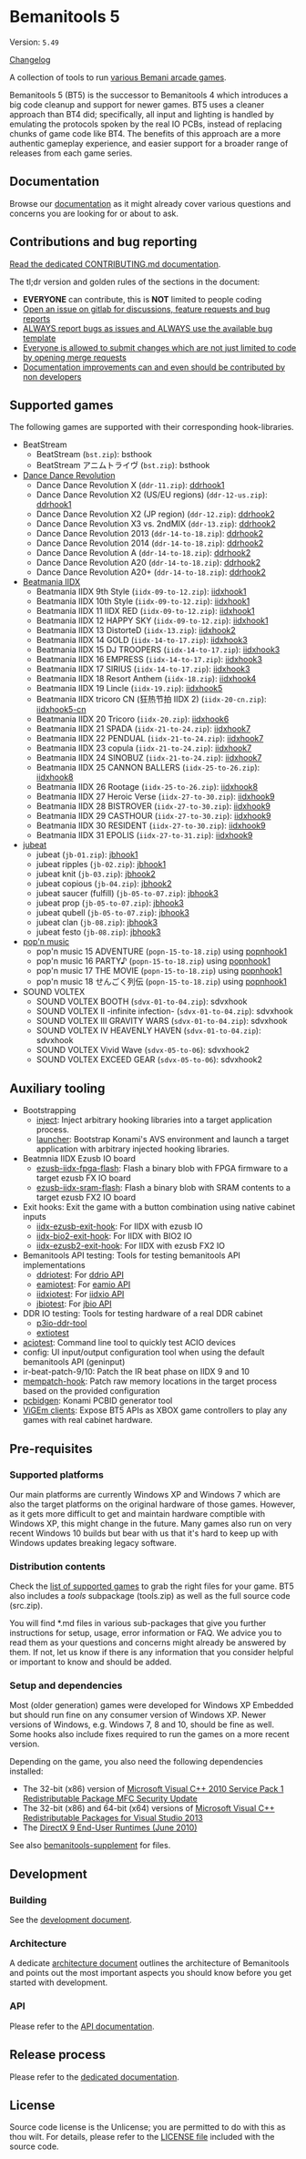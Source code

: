 # Bemanitools 5

Version: `5.49`

[Changelog](CHANGELOG.md)

A collection of tools to run [various Bemani arcade games](#supported-games).

Bemanitools 5 (BT5) is the successor to Bemanitools 4 which introduces a big code cleanup and
support for newer games. BT5 uses a cleaner approach than BT4 did; specifically, all input and
lighting is handled by emulating the protocols spoken by the real IO PCBs, instead of replacing
chunks of game code like BT4. The benefits of this approach are a more authentic gameplay
experience, and easier support for a broader range of releases from each game series.

## Documentation

Browse our [documentation](doc/README.md) as it might already cover various questions and concerns
you are looking for or about to ask.

## Contributions and bug reporting

[Read the dedicated CONTRIBUTING.md documentation](CONTRIBUTING.md).

The tl;dr version and golden rules of the sections in the document:

- **EVERYONE** can contribute, this is **NOT** limited to people coding
- [Open an issue on gitlab for discussions, feature requests and bug reports](CONTRIBUTING.md#reporting-and-discussions-issues-section-on-github)
- [ALWAYS report bugs as issues and ALWAYS use the available bug template](CONTRIBUTING.md#bug-reports)
- [Everyone is allowed to submit changes which are not just limited to code by opening merge requests](CONTRIBUTING.md#pull-requests-bugfixes-new-features-or-other-code-contributions)
- [Documentation improvements can and even should be contributed by non developers](CONTRIBUTING.md#pull-requests-bugfixes-new-features-or-other-code-contributions)

## Supported games

The following games are supported with their corresponding hook-libraries.

- BeatStream
  - BeatStream (`bst.zip`): bsthook
  - BeatStream アニムトライヴ (`bst.zip`): bsthook
- [Dance Dance Revolution](doc/ddrhook/README.md)
  - Dance Dance Revolution X (`ddr-11.zip`): [ddrhook1](doc/ddrhook/ddrhook1.md)
  - Dance Dance Revolution X2 (US/EU regions) (`ddr-12-us.zip`): [ddrhook1](doc/ddrhook/ddrhook1.md)
  - Dance Dance Revolution X2 (JP region) (`ddr-12.zip`): [ddrhook2](doc/ddrhook/ddrhook2.md)
  - Dance Dance Revolution X3 vs. 2ndMIX (`ddr-13.zip`): [ddrhook2](doc/ddrhook/ddrhook2.md)
  - Dance Dance Revolution 2013 (`ddr-14-to-18.zip`): [ddrhook2](doc/ddrhook/ddrhook2.md)
  - Dance Dance Revolution 2014 (`ddr-14-to-18.zip`): [ddrhook2](doc/ddrhook/ddrhook2.md)
  - Dance Dance Revolution A (`ddr-14-to-18.zip`): [ddrhook2](doc/ddrhook/ddrhook2.md)
  - Dance Dance Revolution A20 (`ddr-14-to-18.zip`): [ddrhook2](doc/ddrhook/ddrhook2.md)
  - Dance Dance Revolution A20+ (`ddr-14-to-18.zip`): [ddrhook2](doc/ddrhook/ddrhook2.md)
- [Beatmania IIDX](doc/iidxhook/README.md)
  - Beatmania IIDX 9th Style (`iidx-09-to-12.zip`): [iidxhook1](doc/iidxhook/iidxhook1.md)
  - Beatmania IIDX 10th Style (`iidx-09-to-12.zip`): [iidxhook1](doc/iidxhook/iidxhook1.md)
  - Beatmania IIDX 11 IIDX RED (`iidx-09-to-12.zip`): [iidxhook1](doc/iidxhook/iidxhook1.md)
  - Beatmania IIDX 12 HAPPY SKY (`iidx-09-to-12.zip`): [iidxhook1](doc/iidxhook/iidxhook1.md)
  - Beatmania IIDX 13 DistorteD (`iidx-13.zip`): [iidxhook2](doc/iidxhook/iidxhook2.md)
  - Beatmania IIDX 14 GOLD (`iidx-14-to-17.zip`): [iidxhook3](doc/iidxhook/iidxhook3.md)
  - Beatmania IIDX 15 DJ TROOPERS (`iidx-14-to-17.zip`): [iidxhook3](doc/iidxhook/iidxhook3.md)
  - Beatmania IIDX 16 EMPRESS (`iidx-14-to-17.zip`): [iidxhook3](doc/iidxhook/iidxhook3.md)
  - Beatmania IIDX 17 SIRIUS (`iidx-14-to-17.zip`): [iidxhook3](doc/iidxhook/iidxhook3.md)
  - Beatmania IIDX 18 Resort Anthem (`iidx-18.zip`): [iidxhook4](doc/iidxhook/iidxhook4.md)
  - Beatmania IIDX 19 Lincle (`iidx-19.zip`): [iidxhook5](doc/iidxhook/iidxhook5.md)
  - Beatmania IIDX tricoro CN (狂热节拍 IIDX 2) (`iidx-20-cn.zip`):
    [iidxhook5-cn](doc/iidxhook/iidxhook5-cn.md)
  - Beatmania IIDX 20 Tricoro (`iidx-20.zip`): [iidxhook6](doc/iidxhook/iidxhook6.md)
  - Beatmania IIDX 21 SPADA (`iidx-21-to-24.zip`): [iidxhook7](doc/iidxhook/iidxhook7.md)
  - Beatmania IIDX 22 PENDUAL (`iidx-21-to-24.zip`): [iidxhook7](doc/iidxhook/iidxhook7.md)
  - Beatmania IIDX 23 copula (`iidx-21-to-24.zip`): [iidxhook7](doc/iidxhook/iidxhook7.md)
  - Beatmania IIDX 24 SINOBUZ (`iidx-21-to-24.zip`): [iidxhook7](doc/iidxhook/iidxhook7.md)
  - Beatmania IIDX 25 CANNON BALLERS (`iidx-25-to-26.zip`): [iidxhook8](doc/iidxhook/iidxhook8.md)
  - Beatmania IIDX 26 Rootage (`iidx-25-to-26.zip`): [iidxhook8](doc/iidxhook/iidxhook8.md)
  - Beatmania IIDX 27 Heroic Verse (`iidx-27-to-30.zip`): [iidxhook9](doc/iidxhook/iidxhook9.md)
  - Beatmania IIDX 28 BISTROVER (`iidx-27-to-30.zip`): [iidxhook9](doc/iidxhook/iidxhook9.md)
  - Beatmania IIDX 29 CASTHOUR (`iidx-27-to-30.zip`): [iidxhook9](doc/iidxhook/iidxhook9.md)
  - Beatmania IIDX 30 RESIDENT (`iidx-27-to-30.zip`): [iidxhook9](doc/iidxhook/iidxhook9.md)
  - Beatmania IIDX 31 EPOLIS (`iidx-27-to-31.zip`): [iidxhook9](doc/iidxhook/iidxhook9.md)
- [jubeat](doc/jbhook/README.md)
  - jubeat (`jb-01.zip`): [jbhook1](doc/jbhook/jbhook1.md)
  - jubeat ripples (`jb-02.zip`): [jbhook1](doc/jbhook/jbhook1.md)
  - jubeat knit (`jb-03.zip`): [jbhook2](doc/jbhook/jbhook2.md)
  - jubeat copious (`jb-04.zip`): [jbhook2](doc/jbhook/jbhook2.md)
  - jubeat saucer (fulfill) (`jb-05-to-07.zip`): [jbhook3](doc/jbhook/jbhook3.md)
  - jubeat prop (`jb-05-to-07.zip`): [jbhook3](doc/jbhook/jbhook3.md)
  - jubeat qubell (`jb-05-to-07.zip`): [jbhook3](doc/jbhook/jbhook3.md)
  - jubeat clan (`jb-08.zip`): [jbhook3](doc/jbhook/jbhook3.md)
  - jubeat festo (`jb-08.zip`): [jbhook3](doc/jbhook/jbhook3.md)
- [pop'n music](doc/popnhook/README.md)
  - pop'n music 15 ADVENTURE (`popn-15-to-18.zip`) using [popnhook1](doc/popnhook/popnhook1.md)
  - pop'n music 16 PARTY♪ (`popn-15-to-18.zip`) using [popnhook1](doc/popnhook/popnhook1.md)
  - pop'n music 17 THE MOVIE (`popn-15-to-18.zip`) using [popnhook1](doc/popnhook/popnhook1.md)
  - pop'n music 18 せんごく列伝 (`popn-15-to-18.zip`) using [popnhook1](doc/popnhook/popnhook1.md)
- SOUND VOLTEX
  - SOUND VOLTEX BOOTH (`sdvx-01-to-04.zip`): sdvxhook
  - SOUND VOLTEX II -infinite infection- (`sdvx-01-to-04.zip`): sdvxhook
  - SOUND VOLTEX III GRAVITY WARS (`sdvx-01-to-04.zip`): sdvxhook
  - SOUND VOLTEX IV HEAVENLY HAVEN (`sdvx-01-to-04.zip`): sdvxhook
  - SOUND VOLTEX Vivid Wave (`sdvx-05-to-06`): sdvxhook2
  - SOUND VOLTEX EXCEED GEAR (`sdvx-05-to-06`): sdvxhook2

## Auxiliary tooling

- Bootstrapping
  - [inject](doc/inject.md): Inject arbitrary hooking libraries into a target application process.
  - [launcher](doc/launcher.md): Bootstrap Konami's AVS environment and launch a target application
    with arbitrary injected hooking libraries.
- Beatmnia IIDX Ezusb IO board
  - [ezusb-iidx-fpga-flash](doc/tools/ezusb-iidx-fpga-flash.md): Flash a binary blob with FPGA
    firmware to a target ezusb FX IO board
  - [ezusb-iidx-sram-flash](doc/tools/ezusb-iidx-sram-flash.md): Flash a binary blob with SRAM
    contents to a target ezusb FX2 IO board
- Exit hooks: Exit the game with a button combination using native cabinet inputs
  - [iidx-ezusb-exit-hook](doc/tools/iidx-ezusb-exit-hook.md): For IIDX with ezusb IO
  - [iidx-bio2-exit-hook](doc/tools/iidx-bio2-exit-hook.md): For IIDX with BIO2 IO
  - [iidx-ezusb2-exit-hook](doc/tools/iidx-ezusb-exit-hook.md): For IIDX with ezusb FX2 IO
- Bemanitools API testing: Tools for testing bemanitools API implementations
  - [ddriotest](doc/tools/ddriotest.md): For [ddrio API](doc/api.md#io-boards)
  - [eamiotest](doc/tools/eamiotest.md): For [eamio API](doc/api.md#eamuse-readers)
  - [iidxiotest](doc/tools/iidxiotest.md): For [iidxio API](doc/api.md#io-boards)
  - [jbiotest](doc/tools/jbiotest.md): For [jbio API](doc/api.md#io-boards)
- DDR IO testing: Tools for testing hardware of a real DDR cabinet
  - [p3io-ddr-tool](doc/tools/p3io-ddr-tool.md)
  - [extiotest](doc/tools/extiotest.md)
- [aciotest](doc/tools/aciotest.md): Command line tool to quickly test ACIO devices
- config: UI input/output configuration tool when using the default bemanitools API (geninput)
- ir-beat-patch-9/10: Patch the IR beat phase on IIDX 9 and 10
- [mempatch-hook](doc/tools/mempatch-hook.md): Patch raw memory locations in the target process
  based on the provided configuration
- [pcbidgen](doc/tools/pcbidgen.md): Konami PCBID generator tool
- [ViGEm clients](doc/vigem/README.md): Expose BT5 APIs as XBOX game controllers to play any games
  with real cabinet hardware.

## Pre-requisites

### Supported platforms

Our main platforms are currently Windows XP and Windows 7 which are also the target platforms on the
original hardware of those games. However, as it gets more difficult to get and maintain hardware
comptible with Windows XP, this might change in the future. Many games also run on very recent
Windows 10 builds but bear with us that it's hard to keep up with Windows updates breaking legacy
software.

### Distribution contents

Check the [list of supported games](#supported-games) to grab the right files for your game. BT5
also includes a *tools* subpackage (tools.zip) as well as the full source code (src.zip).

You will find \*.md files in various sub-packages that give you further instructions for setup,
usage, error information or FAQ. We advice you to read them as your questions and concerns might
already be answered by them. If not, let us know if there is any information that you consider
helpful or important to know and should be added.

### Setup and dependencies

Most (older generation) games were developed for Windows XP Embedded but should run fine on any
consumer version of Windows XP. Newer versions of Windows, e.g. Windows 7, 8 and 10, should be fine
as well. Some hooks also include fixes required to run the games on a more recent version.

Depending on the game, you also need the following dependencies installed:

- The 32-bit (x86) version of
  [Microsoft Visual C++ 2010 Service Pack 1 Redistributable Package MFC Security Update](https://www.microsoft.com/en-sg/download/details.aspx?id=26999)
- The 32-bit (x86) and 64-bit (x64) versions of
  [Microsoft Visual C++ Redistributable Packages for Visual Studio 2013](https://www.microsoft.com/en-sg/download/details.aspx?id=40784)
- The
  [DirectX 9 End-User Runtimes (June 2010)](https://www.microsoft.com/en-us/download/details.aspx?id=8109)

See also [bemanitools-supplement](https://www.github.com/djhackersdev/bemanitools-supplement/) for
files.

## Development

### Building

See the [development document](doc/development.md).

### Architecture

A dedicate [architecture document](doc/architecture.md) outlines the architecture of Bemanitools and
points out the most important aspects you should know before you get started with development.

### API

Please refer to the [API documentation](doc/api.md).

## Release process

Please refer to the [dedicated documentation](doc/release-process.md).

## License

Source code license is the Unlicense; you are permitted to do with this as thou wilt. For details,
please refer to the [LICENSE file](LICENSE) included with the source code.
